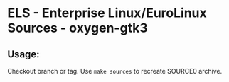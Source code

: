# ELS - Enterprise Linux/EuroLinux Sources - oxygen-gtk3
 
## Usage:
  Checkout branch or tag. Use `make sources` to recreate  SOURCE0 archive.
